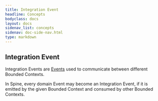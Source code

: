 ```yaml
---
title: Integration Event
headline: Concepts
bodyclass: docs
layout: docs
sidenav_list: concepts
sidenav: doc-side-nav.html
type: markdown
---
```

<h2 class="top">Integration Event</h2> 

Integration Events are <a href="{{ site.baseurl }}/docs/concepts/event.html">Events</a> used to communicate between different Bounded Contexts. 

In Spine, every domain Event may become an Integration Event, if it is emitted by the given Bounded Context and consumed by other Bounded Contexts. 
